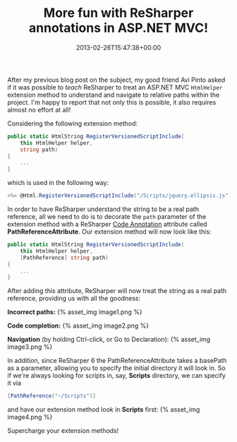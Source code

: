 ﻿---
title: More fun with ReSharper annotations in ASP.NET MVC!
date: 2013-02-26T15:47:38+00:00
---
After my previous blog post on the subject, my good friend Avi Pinto asked if it was possible to *teach* ReSharper to treat an ASP.NET MVC `HtmlHelper` extension method to understand and navigate to relative paths within the project. I'm happy to report that not only this is possible, it also requires almost no effort at all!

<!-- more -->

Considering the following extension method:

```csharp
public static HtmlString RegisterVersionedScriptInclude(
    this HtmlHelper helper,
    string path)
{
    ...
}
```

which is used in the following way:

```csharp
<%= @Html.RegisterVersionedScriptInclude("/Scripts/jquery.ellipsis.js") %>
```

In order to have ReSharper understand the string to be a real path reference, all we need to do is to decorate the `path` parameter of the extension method with a ReSharper [Code Annotation](http://www.jetbrains.com/resharper/webhelp/Code_Analysis__Annotations_in_Source_Code.html) attribute called **PathReferenceAttribute**. Our extension method will now look like this:

```csharp
public static HtmlString RegisterVersionedScriptInclude(
    this HtmlHelper helper,
    [PathReference] string path)
{
    ...
}
```

After adding this attribute, ReSharper will now treat the string as a real path reference, providing us with all the goodness:

**Incorrect paths:**
{% asset_img image1.png %}

**Code completion:**
{% asset_img image2.png %}

**Navigation** (by holding Ctrl-click, or Go to Declaration):
{% asset_img image3.png %}

In addition, since ReSharper 6 the PathReferenceAttribute takes a basePath as a parameter, allowing you to specify the initial directory it will look in. So if we're always looking for scripts in, say, **Scripts** directory, we can specify it via

```csharp
[PathReference("~/Scripts")]
```

and have our extension method look in **Scripts** first:
{% asset_img image4.png %}

Supercharge your extension methods!

